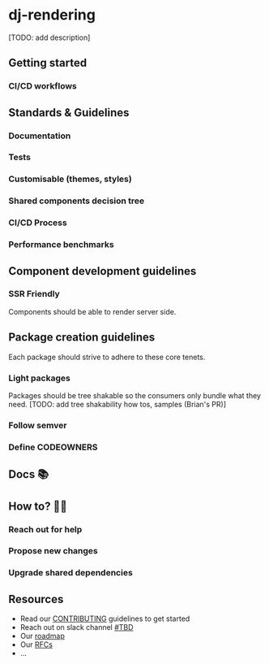 # dj-rendering

[TODO: add description]

## Getting started

### CI/CD workflows

## Standards & Guidelines

### Documentation

### Tests

### Customisable (themes, styles)

### Shared components decision tree

### CI/CD Process

### Performance benchmarks


## Component development guidelines

### SSR Friendly

Components should be able to render server side.

## Package creation guidelines

Each package should strive to adhere to these core tenets.

### Light packages

Packages should be tree shakable so the consumers only bundle what they need.
[TODO: add tree shakability how tos, samples (Brian's PR)]

### Follow semver

### Define CODEOWNERS



## Docs 📚

## How to? 🙋‍♂️

### Reach out for help

### Propose new changes

### Upgrade shared dependencies

## Resources

- Read our [CONTRIBUTING](docs/CONTRIBUTING.md) guidelines to get started
- Reach out on slack channel [#TBD]()
- Our [roadmap]()
- Our [RFCs]()
- ...
